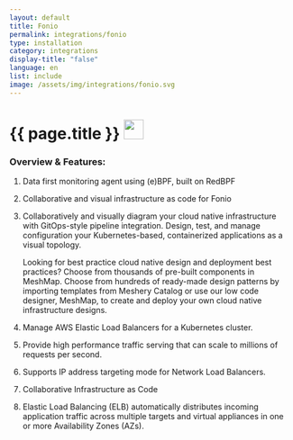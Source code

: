 ```yaml
---
layout: default
title: Fonio
permalink: integrations/fonio
type: installation
category: integrations
display-title: "false"
language: en
list: include
image: /assets/img/integrations/fonio.svg
---
```


<h1>{{ page.title }} <img src="{{ page.image }}" style="width: 35px; height: 35px;" /></h1>


<!-- This needs replaced with the Category property, not the sub-category.
 #### Category: fonio -->

### Overview & Features:
1. Data first monitoring agent using (e)BPF, built on RedBPF

2. Collaborative and visual infrastructure as code for Fonio

4. 
    Collaboratively and visually diagram your cloud native infrastructure with GitOps-style pipeline integration. Design, test, and manage configuration your Kubernetes-based, containerized applications as a visual topology.



    Looking for best practice cloud native design and deployment best practices? Choose from thousands of pre-built components in MeshMap. Choose from hundreds of ready-made design patterns by importing templates from Meshery Catalog or use our low code designer, MeshMap, to create and deploy your own cloud native infrastructure designs.



5. Manage AWS Elastic Load Balancers for a Kubernetes cluster.

6. Provide high performance traffic serving that can scale to millions of requests per second.

7. Supports IP address targeting mode for Network Load Balancers.

8. Collaborative Infrastructure as Code

9. Elastic Load Balancing (ELB) automatically distributes incoming application traffic across multiple targets and virtual appliances in one or more Availability Zones (AZs).

